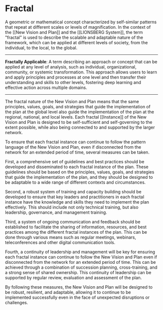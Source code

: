 # Fractal

A geometric or mathematical concept characterized by self-similar patterns that repeat at different scales or levels of magnification. In the context of the [[New Vision and Plan]] and the [[LIONSBERG System]], the term "fractal" is used to describe the scalable and adaptable nature of the framework, which can be applied at different levels of society, from the individual, to the local, to the global.
___
**Fractally Applicable**: A term describing an approach or concept that can be applied at any level of analysis, such as individual, organizational, community, or systemic transformation. This approach allows users to learn and apply principles and processes at one level and then transfer their understanding and skills to other levels, fostering deep learning and effective action across multiple domains.
___
The fractal nature of the New Vision and Plan means that the same principles, values, goals, and strategies that guide the implementation of the plan at the global level also guide the implementation of the plan at the regional, national, and local levels. Each fractal [[Instance]] of the New Vision and Plan is designed to be self-sufficient and self-governing to the extent possible, while also being connected to and supported by the larger network.

To ensure that each fractal instance can continue to follow the pattern language of the New Vision and Plan, even if disconnected from the network for an extended period of time, several measures can be taken.

First, a comprehensive set of guidelines and best practices should be developed and disseminated to each fractal instance of the plan. These guidelines should be based on the principles, values, goals, and strategies that guide the implementation of the plan, and they should be designed to be adaptable to a wide range of different contexts and circumstances.

Second, a robust system of training and capacity building should be developed to ensure that key leaders and practitioners in each fractal instance have the knowledge and skills they need to implement the plan effectively. This should include not only technical training, but also leadership, governance, and management training.

Third, a system of ongoing communication and feedback should be established to facilitate the sharing of information, resources, and best practices among the different fractal instances of the plan. This can be done through various means such as regular meetings, webinars, teleconferences and other digital communication tools.

Fourth, a continuity of leadership and management will be key for ensuring each fractal instance can continue to follow the New Vision and Plan even if disconnected from the network for an extended period of time. This can be achieved through a combination of succession planning, cross-training, and a strong sense of shared ownership. This continuity of leadership can be supported by regular review, evaluation and assessment of the plan.

By following these measures, the New Vision and Plan will be designed to be robust, resilient, and adaptable, allowing it to continue to be implemented successfully even in the face of unexpected disruptions or challenges.